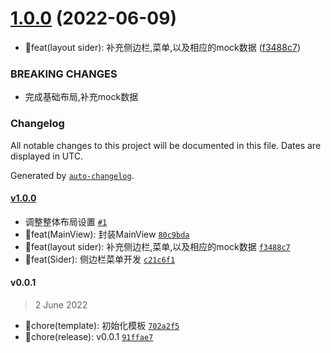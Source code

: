 

# [1.0.0](https://github.com/handa-wuxi/DWB-UI/compare/v0.0.1...v1.0.0) (2022-06-09)


* 🌟feat(layout sider): 补充侧边栏,菜单,以及相应的mock数据 ([f3488c7](https://github.com/handa-wuxi/DWB-UI/commit/f3488c7bc8b14f11a9f5cf6be84500b38bcc6c6c))


### BREAKING CHANGES

* 完成基础布局,补充mock数据

### Changelog

All notable changes to this project will be documented in this file. Dates are displayed in UTC.

Generated by [`auto-changelog`](https://github.com/CookPete/auto-changelog).

#### [v1.0.0](https://github.com/handa-wuxi/DWB-UI/compare/v0.0.1...v1.0.0)

- 调整整体布局设置 [`#1`](https://github.com/handa-wuxi/DWB-UI/pull/1)
- 🌟feat(MainView): 封装MainView [`80c9bda`](https://github.com/handa-wuxi/DWB-UI/commit/80c9bdad4a1586707a2cfa5c658a69598fcfc3e7)
- 🌟feat(layout sider): 补充侧边栏,菜单,以及相应的mock数据 [`f3488c7`](https://github.com/handa-wuxi/DWB-UI/commit/f3488c7bc8b14f11a9f5cf6be84500b38bcc6c6c)
- 🌟feat(Sider): 侧边栏菜单开发 [`c21c6f1`](https://github.com/handa-wuxi/DWB-UI/commit/c21c6f1627a65dc15cead2905f0e70611bf15d95)

#### v0.0.1

> 2 June 2022

- 🐳chore(template): 初始化模板 [`702a2f5`](https://github.com/handa-wuxi/DWB-UI/commit/702a2f54a7b3c90a2f983a05651f6ab0272a86d9)
- 🐳chore(release): v0.0.1 [`91ffae7`](https://github.com/handa-wuxi/DWB-UI/commit/91ffae79f4422b5ba6f3568bb4b722c0faaccdf5)